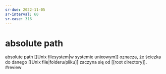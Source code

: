 ```yaml
---
sr-due: 2022-11-05
sr-interval: 60
sr-ease: 316
---
```


# absolute path
absolute path [[Unix filesystem|w systemie unixowym]] oznacza, że ściezka do danego [[Unix file|folderu/pliku]] zaczyna się od [[root directory]].
#review